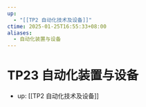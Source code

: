 ```yaml
---
up:
  - "[[TP2 自动化技术及设备]]"
ctime: 2025-01-25T16:55:33+08:00
aliases:
  - 自动化装置与设备
---
```


# TP23 自动化装置与设备

- up: [[TP2 自动化技术及设备]]
